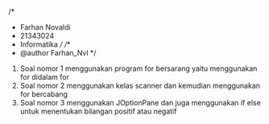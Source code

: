 /*
 * Farhan Novaldi
 * 21343024
 * Informatika
 */
/**
 * @author Farhan_Nvl
 */
 1. Soal nomor 1 menggunakan program for bersarang yaitu menggunakan for didalam for
 2. Soal nomor 2 menggunakan kelas scanner dan kemudian menggunakan for bercabang
 3. Soal nomor 3 menggunakan JOptionPane dan juga menggunakan if else untuk menentukan bilangan positif atau negatif
